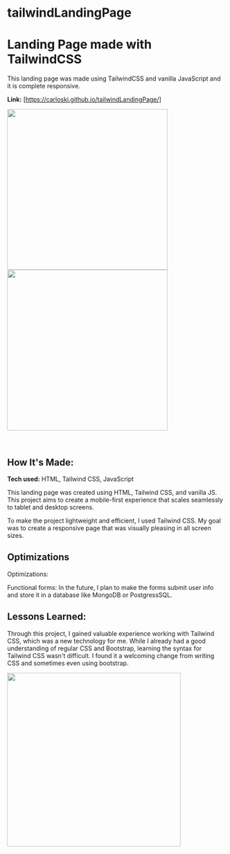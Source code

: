 # tailwindLandingPage
# Landing Page made with TailwindCSS

This landing page was made using TailwindCSS and vanilla JavaScript and it is complete responsive. 

**Link:** [https://carloski.github.io/tailwindLandingPage/]


<img  align="left" src="https://[user-images.githubusercontent.com/59510577/219566128-e37532ef-55b6-4d58-87ef-bad7380dea83.png](https://i.imgur.com/G1RCn7l.png)" height="370">
<img  src="[https://user-images.githubusercontent.com/59510577/219567945-3c3092e0-3c9b-42f0-9669-62e21fc80046.png](https://i.imgur.com/9XWkj3v.png)" height="370">

&nbsp;
  


## How It's Made:

**Tech used:** HTML, Tailwind CSS, JavaScript

This landing page was created using HTML, Tailwind CSS, and vanilla JS. This project aims to create a mobile-first experience that scales seamlessly to tablet and desktop screens.

To make the project lightweight and efficient, I used Tailwind CSS. My goal was to create a responsive page that was visually pleasing in all screen sizes.

## Optimizations
Optimizations:

Functional forms: In the future, I plan to make the forms submit user info and store it in a database like MongoDB or PostgressSQL. 

## Lessons Learned:

Through this project, I gained valuable experience working with Tailwind CSS, which was a new technology for me. While I already had a good understanding of regular CSS and Bootstrap, learning the syntax for Tailwind CSS wasn't difficult. I found it a welcoming change from writing CSS and sometimes even using bootstrap.


<img align="center"  src="https://user-images.githubusercontent.com/59510577/219567536-ca55c781-01a4-43d1-a9a6-af30602c719c.png" height="400">


 
